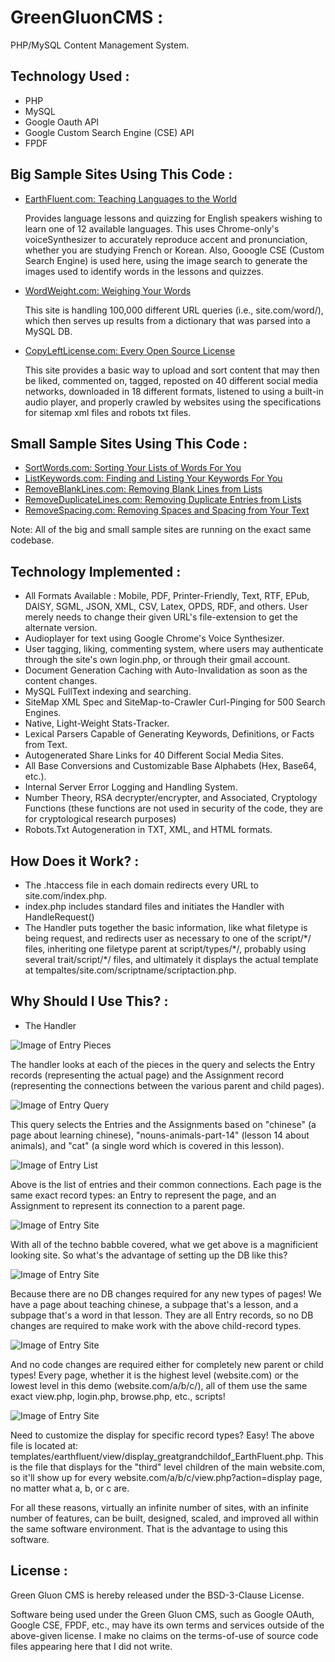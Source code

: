 # GreenGluonCMS :
PHP/MySQL Content Management System.

## Technology Used :
- PHP
- MySQL
- Google Oauth API
- Google Custom Search Engine (CSE) API
- FPDF

## Big Sample Sites Using This Code :
- [EarthFluent.com: Teaching Languages to the World](http://www.earthfluent.com/)

   Provides language lessons and quizzing for English speakers wishing to learn one of 12 available languages.  This uses Chrome-only's voiceSynthesizer to accurately reproduce accent and pronunciation, whether you are studying French or Korean.  Also, Gooogle CSE (Custom Search Engine) is used here, using the image search to generate the images used to identify words in the lessons and quizzes.

- [WordWeight.com: Weighing Your Words](http://www.wordweight.com/)

   This site is handling 100,000 different URL queries (i.e., site.com/word/), which then serves up results from a dictionary that was parsed into a MySQL DB.

- [CopyLeftLicense.com: Every Open Source License](http://www.copyleftlicense.com/)

    This site provides a basic way to upload and sort content that may then be liked, commented on, tagged, reposted on 40 different social media networks, downloaded in 18 different formats, listened to using a built-in audio player, and properly crawled by websites using the specifications for sitemap xml files and robots txt files.

## Small Sample Sites Using This Code :
- [SortWords.com: Sorting Your Lists of Words For You](http://www.sortwords.com/)
- [ListKeywords.com: Finding and Listing Your Keywords For You](http://www.listkeywords.com/)
- [RemoveBlankLines.com: Removing Blank Lines from Lists](http://www.removeblanklines.com/)
- [RemoveDuplicateLines.com: Removing Duplicate Entries from Lists](http://www.removeduplicatelines.com/)
- [RemoveSpacing.com: Removing Spaces and Spacing from Your Text](http://www.removespacing.com/)

Note: All of the big and small sample sites are running on the exact same codebase.

## Technology Implemented :
- All Formats Available : Mobile, PDF, Printer-Friendly, Text, RTF, EPub, DAISY, SGML, JSON, XML, CSV, Latex, OPDS, RDF, and others.  User merely needs to change their given URL's file-extension to get the alternate version.
- Audioplayer for text using Google Chrome's Voice Synthesizer.
- User tagging, liking, commenting system, where users may authenticate through the site's own login.php, or through their gmail account.
- Document Generation Caching with Auto-Invalidation as soon as the content changes.
- MySQL FullText indexing and searching.
- SiteMap XML Spec and SiteMap-to-Crawler Curl-Pinging for 500 Search Engines.
- Native, Light-Weight Stats-Tracker.
- Lexical Parsers Capable of Generating Keywords, Definitions, or Facts from Text.
- Autogenerated Share Links for 40 Different Social Media Sites.
- All Base Conversions and Customizable Base Alphabets (Hex, Base64, etc.).
- Internal Server Error Logging and Handling System.
- Number Theory, RSA decrypter/encrypter, and Associated, Cryptology Functions (these functions are not used in security of the code, they are for cryptological research purposes)
- Robots.Txt Autogeneration in TXT, XML, and HTML formats.

## How Does it Work? :
- The .htaccess file in each domain redirects every URL to site.com/index.php.
- index.php includes standard files and initiates the Handler with HandleRequest()
- The Handler puts together the basic information, like what filetype is being request, and redirects user as necessary to one of the script/\*/ files, inheriting one filetype parent at script/types/\*/, probably using several trait/script/\*/ files, and ultimately it displays the actual template at tempaltes/site.com/scriptname/scriptaction.php.

## Why Should I Use This? :
- The Handler

![Image of Entry Pieces](https://github.com/HoldOffHunger/GreenGluonCMS/blob/master/documentation/entry-pieces.jpg)

The handler looks at each of the pieces in the query and selects the Entry records (representing the actual page) and the Assignment record (representing the connections between the various parent and child pages).

![Image of Entry Query](https://github.com/HoldOffHunger/GreenGluonCMS/blob/master/documentation/entry-query.jpg)

This query selects the Entries and the Assignments based on "chinese" (a page about learning chinese), "nouns-animals-part-14" (lesson 14 about animals), and "cat" (a single word which is covered in this lesson).

![Image of Entry List](https://github.com/HoldOffHunger/GreenGluonCMS/blob/master/documentation/entry-list.jpg)

Above is the list of entries and their common connections.  Each page is the same exact record types: an Entry to represent the page, and an Assignment to represent its connection to a parent page.

![Image of Entry Site](https://github.com/HoldOffHunger/GreenGluonCMS/blob/master/documentation/entry-site.jpg)

With all of the techno babble covered, what we get above is a magnificient looking site.  So what's the advantage of setting up the DB like this?

![Image of Entry Site](https://github.com/HoldOffHunger/GreenGluonCMS/blob/master/documentation/entry-child-types.jpg)

Because there are no DB changes required for any new types of pages!  We have a page about teaching chinese, a subpage that's a lesson, and a subpage that's a word in that lesson.  They are all Entry records, so no DB changes are required to make work with the above child-record types.

![Image of Entry Site](https://github.com/HoldOffHunger/GreenGluonCMS/blob/master/documentation/scripts.jpg)

And no code changes are required either for completely new parent or child types!  Every page, whether it is the highest level (website.com) or the lowest level in this demo (website.com/a/b/c/), all of them use the same exact view.php, login.php, browse.php, etc., scripts!

![Image of Entry Site](https://github.com/HoldOffHunger/GreenGluonCMS/blob/master/documentation/templates.jpg)

Need to customize the display for specific record types?  Easy!  The above file is located at: templates/earthfluent/view/display_greatgrandchildof_EarthFluent.php.  This is the file that displays for the "third" level children of the main website.com, so it'll show up for every website.com/a/b/c/view.php?action=display page, no matter what a, b, or c are.

For all these reasons, virtually an infinite number of sites, with an infinite number of features, can be built, designed, scaled, and improved all within the same software environment.  That is the advantage to using this software.

## License :
Green Gluon CMS is hereby released under the BSD-3-Clause License.

Software being used under the Green Gluon CMS, such as Google OAuth, Google CSE, FPDF, etc., may have its own terms and services outside of the above-given license.  I make no claims on the terms-of-use of source code files appearing here that I did not write.
